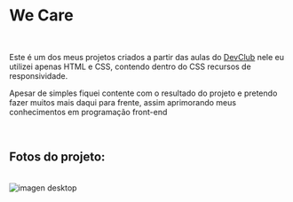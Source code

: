 <h1>We Care</h1>
<br>
<p>Este é um dos meus projetos criados a partir das aulas do <a href="https://rodolfomori.com.br/devclub">DevClub</a> nele eu utilizei apenas HTML e CSS, 
  contendo dentro do CSS recursos de responsividade.</p>
  <p>Apesar de simples fiquei contente com o resultado do projeto e pretendo fazer muitos mais daqui para frente, assim aprimorando meus conhecimentos em programação front-end</p>
  <br>
  <h2>Fotos do projeto:</h2>
  <br>
 <img src="https://raw.githubusercontent.com/OtavioAugusto06/Projeto-We-Care/c82d7f8a31bdbea1631bb2b22066bdd4bb02d58d/IMG/Captura%20de%20tela%202024-10-07%20194521.pnghttps://raw.githubusercontent.com/OtavioAugusto06/Projeto-We-Care/c82d7f8a31bdbea1631bb2b22066bdd4bb02d58d/IMG/Captura%20de%20tela%202024-10-07%20194521.png" alt="imagen desktop">
